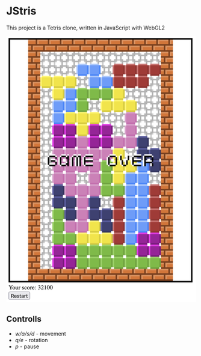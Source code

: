 # JStris

This project is a Tetris clone, written in JavaScript with WebGL2

![demo](preview.png)

## Controlls

- *w/a/s/d* - movement
- *q/e* - rotation
- *p* - pause

